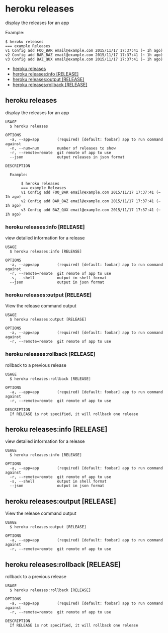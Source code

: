 heroku releases
===============

display the releases for an app

Example:

    $ heroku releases
    === example Releases
    v1 Config add FOO_BAR email@example.com 2015/11/17 17:37:41 (~ 1h ago)
    v2 Config add BAR_BAZ email@example.com 2015/11/17 17:37:41 (~ 1h ago)
    v3 Config add BAZ_QUX email@example.com 2015/11/17 17:37:41 (~ 1h ago)
* [heroku releases](#heroku-releases)
* [heroku releases:info [RELEASE]](#heroku-releasesinfo-release)
* [heroku releases:output [RELEASE]](#heroku-releasesoutput-release)
* [heroku releases:rollback [RELEASE]](#heroku-releasesrollback-release)

## heroku releases

display the releases for an app

```
USAGE
  $ heroku releases

OPTIONS
  -a, --app=app        (required) [default: foobar] app to run command against
  -n, --num=num        number of releases to show
  -r, --remote=remote  git remote of app to use
  --json               output releases in json format

DESCRIPTION

  Example:

       $ heroku releases
       === example Releases
       v1 Config add FOO_BAR email@example.com 2015/11/17 17:37:41 (~ 1h ago)
       v2 Config add BAR_BAZ email@example.com 2015/11/17 17:37:41 (~ 1h ago)
       v3 Config add BAZ_QUX email@example.com 2015/11/17 17:37:41 (~ 1h ago)
```

### heroku releases:info [RELEASE]

view detailed information for a release

```
USAGE
  $ heroku releases:info [RELEASE]

OPTIONS
  -a, --app=app        (required) [default: foobar] app to run command against
  -r, --remote=remote  git remote of app to use
  -s, --shell          output in shell format
  --json               output in json format
```

### heroku releases:output [RELEASE]

View the release command output

```
USAGE
  $ heroku releases:output [RELEASE]

OPTIONS
  -a, --app=app        (required) [default: foobar] app to run command against
  -r, --remote=remote  git remote of app to use
```

### heroku releases:rollback [RELEASE]

rollback to a previous release

```
USAGE
  $ heroku releases:rollback [RELEASE]

OPTIONS
  -a, --app=app        (required) [default: foobar] app to run command against
  -r, --remote=remote  git remote of app to use

DESCRIPTION
  If RELEASE is not specified, it will rollback one release
```

## heroku releases:info [RELEASE]

view detailed information for a release

```
USAGE
  $ heroku releases:info [RELEASE]

OPTIONS
  -a, --app=app        (required) [default: foobar] app to run command against
  -r, --remote=remote  git remote of app to use
  -s, --shell          output in shell format
  --json               output in json format
```

## heroku releases:output [RELEASE]

View the release command output

```
USAGE
  $ heroku releases:output [RELEASE]

OPTIONS
  -a, --app=app        (required) [default: foobar] app to run command against
  -r, --remote=remote  git remote of app to use
```

## heroku releases:rollback [RELEASE]

rollback to a previous release

```
USAGE
  $ heroku releases:rollback [RELEASE]

OPTIONS
  -a, --app=app        (required) [default: foobar] app to run command against
  -r, --remote=remote  git remote of app to use

DESCRIPTION
  If RELEASE is not specified, it will rollback one release
```
